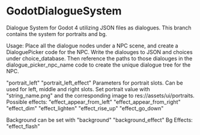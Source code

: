 # GodotDialogueSystem
 Dialogue System for Godot 4 utilizing JSON files as dialogues. This branch contains the system for portraits and bg.

Usage:
Place all the dialogue nodes under a NPC scene, and create a DialoguePicker code for the NPC. 
Write the dialouges to JSON and choices under choice_database. Then reference the paths to those dialouges in the dialogue_picker_npc_name code to create the unique dialogue tree for the NPC.

"portrait_left"
"portrait_left_effect"
Parameters for portrait slots. Can be used for left, middle and right slots. Set portrait value with "string_name.png" and the corresponding image to res://assets/ui/portraits. 
Possible effects:
"effect_appear_from_left"
"effect_appear_from_right"
"effect_dim"
"effect_lighten"
"effect_rise_up"
"effect_go_down"

Background can be set with
"background" 
"background_effect"
Bg Effects:
"effect_flash"
